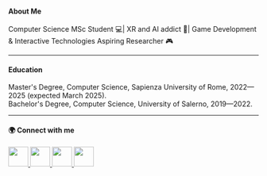 #### About Me

Computer Science MSc Student 💻| XR and AI addict 🧠| Game Development & Interactive Technologies Aspiring Researcher 🎮

---

#### Education

Master's Degree, Computer Science, Sapienza University of Rome, 2022—2025 (expected March 2025).\
Bachelor's Degree, Computer Science, University of Salerno, 2019—2022.

---

#### 🌍 Connect with me

  <a href="https://www.linkedin.com/in/ilaria-de-sio/" target="blank">
    <img src="https://skillicons.dev/icons?i=linkedin" width="40"/>
  </a>
  <a href="https://instagram.com/ilariadesio_" target="blank">
    <img src="https://skillicons.dev/icons?i=instagram" width="40"/>
  </a>
  <a href="https://discord.gg/790478358814261272" target="blank">
    <img src="https://skillicons.dev/icons?i=discord" width="40"/>
  </a>
  <a href="mailto:desio.2064970@studenti.uniroma1.it" target="blank">
    <img src="https://skillicons.dev/icons?i=gmail" width="40"/>
  </a>
